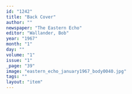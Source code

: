 ```yaml
---
id: "1242"
title: "Back Cover"
author: ""
newspaper: "The Eastern Echo"
editor: "Wallander, Bob"
year: "1967"
month: "1"
day: ""
volume: "1"
issue: "1"
_page: "39"
image: "eastern_echo_january1967_body0040.jpg"
tags: ""
layout: "item"
---
```


